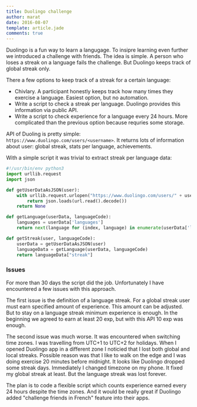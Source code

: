 ```yaml
---
title: Duolingo challenge
author: marat
date: 2016-08-07
template: article.jade
comments: true
---
```


Duolingo is a fun way to learn a langugage. To insipre learning even further we introduced a challenge with friends. The idea is simple. A person who loses a streak on a language fails the challenge. But Duolingo keeps track of global streak only. 

<span class="more"></span>

There a few options to keep track of a streak for a certain language:
* Chivlary. A participant honestly keeps track how many times they exercise a language. Easiest option, but no automation.
* Write a script to check a streak per language. Duolingo provides this information via public API. 
* Write a script to check experience for a language every 24 hours. More complicated than the previous option because requries some storage.

API of Duoling is pretty simple: `https://www.duolingo.com/users/<username>`. It returns lots of information about user: global streak, stats per language, achievements.

With a simple script it was trivial to extract streak per language data:

``` Python
#!/usr/bin/env python3
import urllib.request
import json

def getUserDataAsJSON(user):
    with urllib.request.urlopen("https://www.duolingo.com/users/" + user) as url:
        return json.loads(url.read().decode())
    return None

def getLanguage(userData, languageCode):
    languages = userData['languages']
    return next(language for (index, language) in enumerate(userData['languages']) if language["language"] == languageCode)

def getStreak(user, languageCode):
    userData = getUserDataAsJSON(user)
    languageData = getLanguage(userData, languageCode)
    return languageData["streak"]
```

### Issues

For more than 30 days the script did the job. Unfortunately I have encountered a few issues with this approach.

The first issue is the definition of a language streak. For a global streak user must earn specified amount of experience. This amount can be adjusted. But to stay on a language streak minimum experience is enough. In the beginning we agreed to earn at least 20 exp, but with this API 10 exp was enough.

The second issue was much worse. It was encountered when switching time zones. I was travelling from UTC+1 to UTC+2 for holidays. When I opened Duolingo app in a different zone I noticied that I lost both global and local streaks. Possible reason was that I like to walk on the edge and I was doing exercise 20 minutes before midnight. It looks like Duolingo dropped some streak days. Immediately I changed timezone on my phone. It fixed my global streak at least. But the language streak was lost forever.

The plan is to code a flexible script which counts experience earned every 24 hours despite the time zones. And it would be really great if Duolingo added "challenge friends in French" feature into their apps.
